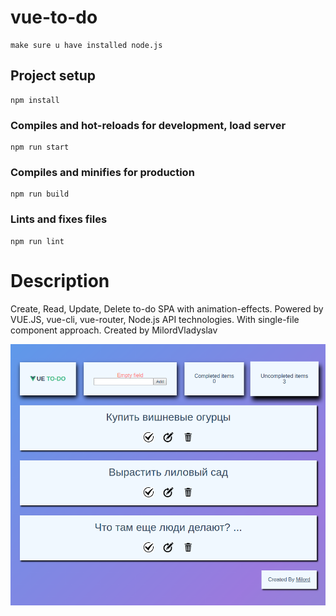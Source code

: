 # vue-to-do
```
make sure u have installed node.js
```

## Project setup
```
npm install
```

### Compiles and hot-reloads for development, load server
```
npm run start
```

### Compiles and minifies for production
```
npm run build
```

### Lints and fixes files
```
npm run lint
```
# Description

Create, Read, Update, Delete to-do SPA with animation-effects.
Powered by VUE.JS, vue-cli, vue-router, Node.js API technologies.
With single-file component approach.
Created by MilordVladyslav

![alt text](screenshot.png "Screenshot")​

